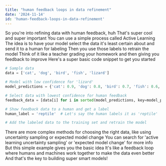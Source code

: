 ```yaml
---
title: "human feedback loops in data refinement"
date: '2024-11-14'
id: 'human-feedback-loops-in-data-refinement'
---
```


So you're into refining data with human feedback, huh  That's super cool and super important  You can use a simple process called Active Learning  The idea is to have your model select the data it's least certain about and send it to a human for labeling  Then you use those labels to retrain the model  Think of it like a teacher grading your homework and then giving you feedback to improve  Here's a super basic code snippet to get you started

```python
# Sample data
data = ['cat', 'dog', 'bird', 'fish', 'lizard']

# Model with low confidence for 'lizard'
model_predictions = {'cat': 0.9, 'dog': 0.8, 'bird': 0.7, 'fish': 0.6, 'lizard': 0.4}

# Select data with lowest confidence for human feedback
feedback_data = [data[i] for i in sorted(model_predictions, key=model_predictions.get)][:1]

# Show feedback data to a human and get a label
human_label = 'reptile'  # Let's say the human labels it as 'reptile'

# Add the labeled data to the training set and retrain the model
```

There are more complex methods for choosing the right data, like using uncertainty sampling or expected model change  You can search for  'active learning uncertainty sampling' or 'expected model change' for more info  But this simple example gives you the basic idea  It's like a feedback loop where humans and machines work together to make the data even better  And that's the key to building super smart models!
